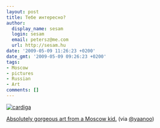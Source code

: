 ```yaml
---
layout: post
title: Тебе интересно?
author:
  display_name: sesam
  login: sesam
  email: petersz@me.com
  url: http://sesam.hu
date: '2009-05-09 11:26:23 +0200'
date_gmt: '2009-05-09 09:26:23 +0200'
tags:
- Moscow
- pictures
- Russian
- Art
comments: []
---
```


[![cardiga](http://img.skitch.com/20090509-215fjsawtsuw3maj8xyxachaf.jpg)](http://tebe-interesno.livejournal.com)

[Absolutely gorgeous art from a Moscow kid.](http://tebe-interesno.livejournal.com) (via [@yaanoo](http://twitter.com/yaanno/status/1736199483))
